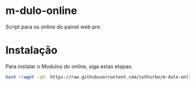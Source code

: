 # m-dulo-online
Script para os online do painel web pro 

# Instalação
Para instalar o Modulos do online, siga estas etapas:

```bash
bash <(wget -qO- https://raw.githubusercontent.com/sshturbo/m-dulo-online/main/install.sh) https://seu domínio.com/online.php
```
